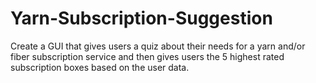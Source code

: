 # Yarn-Subscription-Suggestion
Create a GUI that gives users a quiz about their needs for a yarn and/or fiber subscription service and then gives users the 5 highest rated subscription boxes based on the user data.
